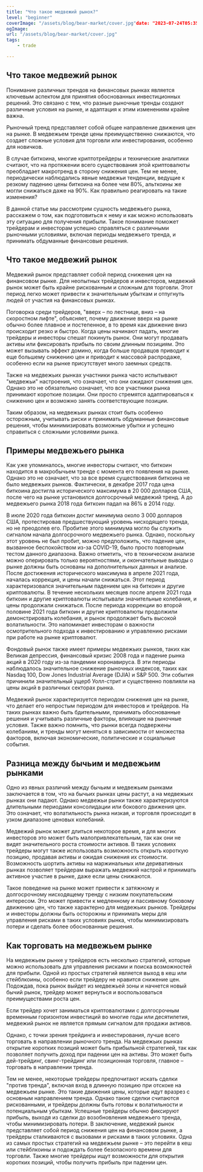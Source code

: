 ```yaml
---
title: "Что такое медвежий рынок?"
level: "beginner"
coverImage: "/assets/blog/bear-market/cover.jpg"date: "2023-07-24T05:35:07.322Z"
ogImage:
url: "/assets/blog/bear-market/cover.jpg"
tags:
    - trade

---
```


## Что такое медвежий рынок

Понимание различных трендов на финансовых рынках является ключевым аспектом для принятия обоснованных инвестиционных решений. Это связано с тем, что разные рыночные тренды создают различные условия на рынке, и адаптация к этим изменениям крайне важна.

Рыночный тренд представляет собой общее направление движения цен на рынке. В медвежьем тренде цены преимущественно снижаются, что создает сложные условия для торговли или инвестирования, особенно для новичков.

В случае биткоина, многие криптотрейдеры и технические аналитики считают, что на протяжении всего существования этой криптовалюты преобладает макротренд в сторону снижения цен. Тем не менее, периодически наблюдались явные медвежьи тенденции, ведущие к резкому падению цены биткоина на более чем 80%, альткоины же могли снижаться даже на 90%. Как правильно реагировать на такие изменения?

В данной статье мы рассмотрим сущность медвежьего рынка, расскажем о том, как подготовиться к нему и как можно использовать эту ситуацию для получения прибыли. Такое понимание поможет трейдерам и инвесторам успешно справляться с различными рыночными условиями, включая периоды медвежьего тренда, и принимать обдуманные финансовые решения.

## Что такое медвежий рынок
Медвежий рынок представляет собой период снижения цен на финансовом рынке. Для неопытных трейдеров и инвесторов, медвежий рынок может быть крайне рискованным и сложным для торговли. Этот период легко может привести к значительным убыткам и отпугнуть людей от участия на финансовых рынках.

Поговорка среди трейдеров, "вверх – по лестнице, вниз – на скоростном лифте", объясняет, почему движение вверх на рынке обычно более плавное и постепенное, в то время как движение вниз происходит резко и быстро. Когда цены начинают падать, многие трейдеры и инвесторы спешат покинуть рынок. Они могут продавать активы или фиксировать прибыль по своим длинным позициям. Это может вызывать эффект домино, когда больше продавцов приводит к еще большему снижению цен и приводит к массовой распродаже, особенно если на рынке присутствует много заемных средств.

Также на медвежьих рынках участники рынка часто испытывают "медвежьи" настроения, что означает, что они ожидают снижения цен. Однако это не обязательно означает, что все участники рынка принимают короткие позиции. Они просто стремятся адаптироваться к снижению цен и возможно занять соответствующие позиции.

Таким образом, на медвежьих рынках стоит быть особенно осторожным, учитывать риски и принимать обдуманные финансовые решения, чтобы минимизировать возможные убытки и успешно справиться с сложными условиями рынка.

## Примеры медвежьего рынка
Как уже упоминалось, многие инвесторы считают, что биткоин находится в макробычьем тренде с момента его появления на рынке. Однако это не означает, что за все время существования биткоина не было медвежьих рынков. Фактически, в декабре 2017 года цена биткоина достигла исторического максимума в 20 000 долларов США, после чего на рынке установился долгосрочный медвежий тренд.
А до медвежьего рынка 2018 года биткоин падал на 86% в 2014 году.
  
В июле 2020 года биткоин достиг минимума около 3 000 долларов США, протестировав предшествующий уровень нисходящего тренда, но не преодолев его. Пробитие этого минимума могло бы служить сигналом начала долгосрочного медвежьего рынка. Однако, поскольку этот уровень не был пробит, можно предположить, что падение цен, вызванное беспокойством из-за COVID-19, было просто повторным тестом данного диапазона. Важно отметить, что в техническом анализе можно оперировать только вероятностями, и окончательные выводы о рынке должны быть основаны на дополнительных данных и анализе.
После достижения исторического максимума в апреле 2021 года, началась коррекция, и цены начали снижаться. Этот период характеризовался значительным падением цен на биткоин и другие криптовалюты. В течение нескольких месяцев после апреля 2021 года биткоин и другие криптовалюты испытывали значительные колебания, и цены продолжали снижаться.
После периода коррекции во второй половине 2021 года биткоин и другие криптовалюты продолжили демонстрировать колебания, и рынок продолжает быть высокой волатильности. Это напоминает инвесторам о важности осмотрительного подхода к инвестированию и управлению рисками при работе на рынке криптовалют.

Фондовый рынок также имеет примеры медвежьих рынков, таких как Великая депрессия, финансовый кризис 2008 года и падение рынка акций в 2020 году из-за пандемии коронавируса. В эти периоды наблюдалось значительное снижение рыночных индексов, таких как Nasdaq 100, Dow Jones Industrial Average (DJIA) и S&P 500. Эти события причинили значительный ущерб Уолл-стрит и существенно повлияли на цены акций в различных секторах рынка.

Медвежий рынок характеризуется периодом снижения цен на рынке, что делает его непростым периодом для инвесторов и трейдеров. На таких рынках важно быть бдительными, принимать обоснованные решения и учитывать различные факторы, влияющие на рыночные условия. Также важно помнить, что рынки всегда подвержены колебаниям, и тренды могут меняться в зависимости от множества факторов, включая экономические, политические и социальные события.

## Разница между бычьим и медвежьим рынками
 Одно из явных различий между бычьим и медвежьим рынками заключается в том, что на бычьих рынках цены растут, а на медвежьих рынках они падают. Однако медвежьи рынки также характеризуются длительными периодами консолидации или бокового движения цен. Это означает, что волатильность рынка низкая, и торговля происходит в узком диапазоне ценовых колебаний.

Медвежий рынок может длиться некоторое время, и для многих инвесторов это может быть малопривлекательным, так как они не видят значительного роста стоимости активов. В таких условиях трейдеры могут также использовать возможность открыть короткую позицию, продавая активы и ожидая снижения их стоимости. Возможность шортить активы на маржинальных или деривативных рынках позволяет трейдерам выражать медвежий настрой и принимать активное участие в рынке, даже если цены снижаются.

Такое поведение на рынке может привести к затяжному и долгосрочному нисходящему тренду с низким покупательским интересом. Это может привести к медленному и пассивному боковому движению цен, что также характерно для медвежьих рынков. Трейдеры и инвесторы должны быть осторожны и принимать меры для управления рисками в таких условиях рынка, чтобы минимизировать потери и сделать более обоснованные решения.

## Как торговать на медвежьем рынке
  
На медвежьем рынке у трейдеров есть несколько стратегий, которые можно использовать для управления рисками и поиска возможностей для прибыли. Одной из простых стратегий является выход в кеш или стейблкоины, особенно если трейдеру не нравится снижение цен. Подождав, пока рынок выйдет из медвежьей зоны и начнется новый бычий рынок, трейдер может вернуться и воспользоваться преимуществами роста цен.

Если трейдер хочет заниматься криптовалютами с долгосрочным временным горизонтом инвестиций во многие годы или десятилетия, медвежий рынок не является прямым сигналом для продажи активов.

Однако, с точки зрения трейдинга и инвестирования, лучше всего торговать в направлении рыночного тренда. На медвежьих рынках открытие коротких позиций может быть прибыльной стратегией, так как позволяет получить доход при падении цен на активы. Это может быть дей-трейдинг, свинг-трейдинг или позиционная торговля, главное – торговать в направлении тренда.

Тем не менее, некоторые трейдеры предпочитают искать сделки "против тренда", включая вход в длинную позицию при отскоке на медвежьем рынке. Это такие движения цены, которые идут вразрез с основным направлением тренда. Однако такие сделки считаются рискованными, и трейдеры должны быть готовы к волатильности и потенциальным убыткам. Успешные трейдеры обычно фиксируют прибыль, выходя из сделки до возобновления медвежьего тренда, чтобы минимизировать потери.
В заключение, медвежий рынок представляет собой период снижения цен на финансовом рынке, а трейдеры сталкиваются с вызовами и рисками в таких условиях. Одна из самых простых стратегий на медвежьем рынке – это перейти в кеш или стейблкоины и подождать более безопасного времени для торговли. Также многие трейдеры ищут возможности для открытия коротких позиций, чтобы получить прибыль при падении цен.